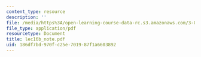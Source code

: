 ```yaml
---
content_type: resource
description: ''
file: /media/https%3A/open-learning-course-data-rc.s3.amazonaws.com/3-012-fundamentals-of-materials-science-fall-2005/186df7bd970fc25e701987f1a6603892_lec16b_note.pdf
file_type: application/pdf
resourcetype: Document
title: lec16b_note.pdf
uid: 186df7bd-970f-c25e-7019-87f1a6603892
---
```


